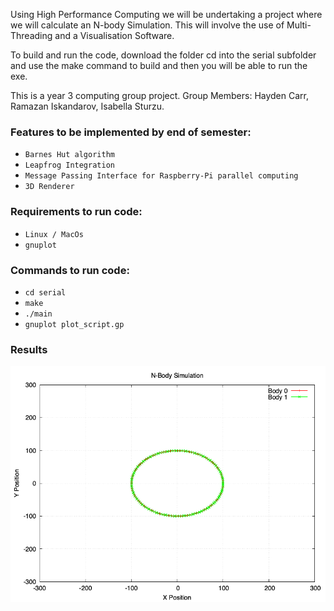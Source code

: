 Using High Performance Computing we will be undertaking a project where we will calculate an N-body Simulation. This will involve the use of Multi-Threading and a Visualisation Software.

To build and run the code, download the folder cd into the serial subfolder and use the make command to build and then you will be able to run the exe.

This is a year 3 computing group project.
Group Members: Hayden Carr, Ramazan Iskandarov, Isabella Sturzu.

### Features to be implemented by end of semester:
- `Barnes Hut algorithm`
- `Leapfrog Integration`
- `Message Passing Interface for Raspberry-Pi parallel computing`
- `3D Renderer`

### Requirements to run code:
- `Linux / MacOs`
- `gnuplot`

### Commands to run code:
- `cd serial`
- `make`
- `./main`
- `gnuplot plot_script.gp`

### Results
![alt text](https://github.com/HaydenCar/GalacticSupercomputing/blob/main/serial/n_body_simulation.png)
